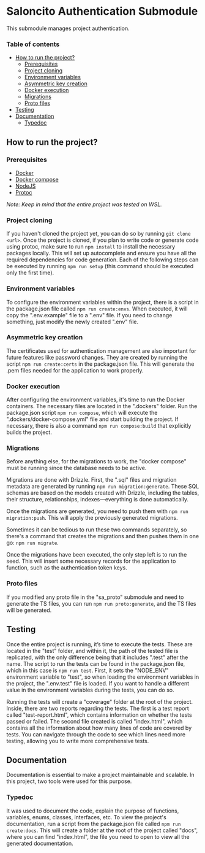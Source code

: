 # Saloncito Authentication Submodule
This submodule manages project authentication.

### Table of contents
- [How to run the project?](#how-to-run-the-project)
  - [Prerequisites](#prerequisites)
  - [Project cloning](#project-cloning)
  - [Environment variables](#environment-variables)
  - [Asymmetric key creation](#asymmetric-key-creation)
  - [Docker execution](#docker-execution)
  - [Migrations](#migrations)
  - [Proto files](#proto-files)
- [Testing](#testing)
- [Documentation](#documentation)
  - [Typedoc](#typedoc)

## How to run the project?
### Prerequisites
- [Docker](https://docs.docker.com/install/)
- [Docker compose](https://docs.docker.com/compose/install/)
- [NodeJS](https://nodejs.org/en/download/package-manager)
- [Protoc](https://grpc.io/docs/protoc-installation/)

*Note: Keep in mind that the entire project was tested on WSL.*

### Project cloning
If you haven't cloned the project yet, you can do so by running `git clone <url>`. Once the project is cloned, if you plan to write code or generate code using protoc, make sure to run `npm install` to install the necessary packages locally. This will set up autocomplete and ensure you have all the required dependencies for code generation.
Each of the following steps can be executed by running `npm run setup` (this command should be executed only the first time).

### Environment variables
To configure the environment variables within the project, there is a script in the package.json file called `npm run create:envs`. When executed, it will copy the ".env.example" file to a ".env" file. If you need to change something, just modify the newly created ".env" file.

### Asymmetric key creation
The certificates used for authentication management are also important for future features like password changes. They are created by running the script `npm run create:certs` in the package.json file. This will generate the .pem files needed for the application to work properly.

### Docker execution
After configuring the environment variables, it's time to run the Docker containers. The necessary files are located in the ".dockers" folder. Run the package.json script `npm run compose`, which will execute the ".dockers/docker-compose.yml" file and start building the project. If necessary, there is also a command `npm run compose:build` that explicitly builds the project.

### Migrations
Before anything else, for the migrations to work, the "docker compose" must be running since the database needs to be active.

Migrations are done with Drizzle. First, the ".sql" files and migration metadata are generated by running `npm run migration:generate`. These SQL schemas are based on the models created with Drizzle, including the tables, their structure, relationships, indexes—everything is done automatically.

Once the migrations are generated, you need to push them with `npm run migration:push`. This will apply the previously generated migrations.

Sometimes it can be tedious to run these two commands separately, so there's a command that creates the migrations and then pushes them in one go: `npm run migrate`.

Once the migrations have been executed, the only step left is to run the seed. This will insert some necessary records for the application to function, such as the authentication token keys.

### Proto files
If you modified any proto file in the "sa_proto" submodule and need to generate the TS files, you can run `npm run proto:generate`, and the TS files will be generated.

## Testing
Once the entire project is running, it’s time to execute the tests. These are located in the "test" folder, and within it, the path of the tested file is replicated, with the only difference being that it includes ".test" after the name. The script to run the tests can be found in the package.json file, which in this case is `npm run test`. First, it sets the "NODE_ENV" environment variable to "test", so when loading the environment variables in the project, the ".env.test" file is loaded. If you want to handle a different value in the environment variables during the tests, you can do so.

Running the tests will create a "coverage" folder at the root of the project. Inside, there are two reports regarding the tests. The first is a test report called "test-report.html", which contains information on whether the tests passed or failed. The second file created is called "index.html", which contains all the information about how many lines of code are covered by tests. You can navigate through the code to see which lines need more testing, allowing you to write more comprehensive tests.

## Documentation
Documentation is essential to make a project maintainable and scalable. In this project, two tools were used for this purpose.

### Typedoc
It was used to document the code, explain the purpose of functions, variables, enums, classes, interfaces, etc. To view the project's documentation, run a script from the package.json file called `npm run create:docs`. This will create a folder at the root of the project called "docs", where you can find "index.html", the file you need to open to view all the generated documentation.